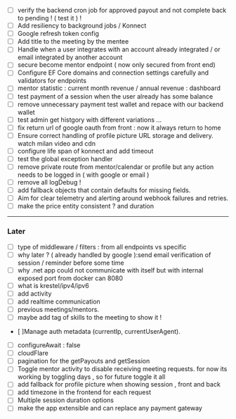 - [ ] verify the backend cron job for approved payout and not complete back to pending ! ( test it ) !
- [ ] Add resiliency to background jobs / Konnect
- [ ] Google refresh token config
- [ ] Add title to the meeting by the mentee
- [ ] Handle when a user integrates with an account already integrated / or email integrated by another account
- [ ] secure become mentor endpoint ( now only secured from front end)
- [ ] Configure EF Core domains and connection settings carefully and validators for endpoints
- [ ] mentor statistic : current month revenue / annual revenue : dashboard
- [ ] test payment of a session when the user already has some balance
- [ ] remove unnecessary payment test wallet and repace with our backend wallet
- [ ] test admin get histgory with different variations ...
- [ ] fix return url of google oauth from front : now it always return to home
- [ ] Ensure correct handling of profile picture URL storage and delivery. watch milan video and cdn
- [ ] configure life span of konnect and add timeout
- [ ] test the global exception handler
- [ ] remove private route from mentor/calendar or profile but any action needs to be logged in ( with google or email )
- [ ] remove all logDebug !
- [ ] add fallback objects that contain defaults for missing fields.
- [ ] Aim for clear telemetry and alerting around webhook failures and retries.
- [ ] make the price entity consistent ? and duration

---

### Later

- [ ] type of middleware / filters : from all endpoints vs specific
- [ ] why later ? ( already handled by google ):send email verification of session / reminder before some time
- [ ] why .net app could not communicate with itself but with internal exposed port from docker can 8080
- [ ] what is krestel/ipv4/ipv6
- [ ] add activity
- [ ] add realtime communication
- [ ] previous meetings/mentors.
- [ ] maybe add tag of skills to the meeting to show it !
- [ ]Manage auth metadata (currentIp, currentUserAgent).
- [ ] configureAwait : false
- [ ] cloudFlare
- [ ] pagination for the getPayouts and getSession
- [ ] Toggle mentor activity to disable receiving meeting requests. for now its working by toggling days , so for future toggle it all
- [ ] add fallback for profile picture when showing session , front and back
- [ ] add timezone in the frontend for each request
- [ ] Multiple session duration options
- [ ] make the app extensible and can replace any payment gateway
